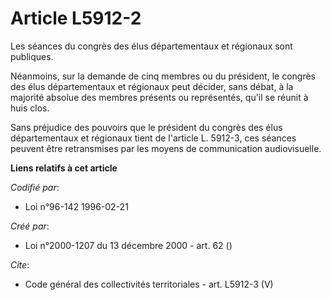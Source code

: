 # Article L5912-2

Les séances du congrès des élus départementaux et régionaux sont publiques. 

Néanmoins, sur la demande de cinq membres ou du président, le congrès des élus départementaux et régionaux peut décider, sans
débat, à la majorité absolue des membres présents ou représentés, qu'il se réunit à huis clos. 

Sans préjudice des pouvoirs que le président du congrès des élus départementaux et régionaux tient de l'article L. 5912-3,
ces séances peuvent être retransmises par les moyens de communication audiovisuelle.

**Liens relatifs à cet article**

_Codifié par_:

  - Loi n°96-142 1996-02-21

_Créé par_:

  - Loi n°2000-1207 du 13 décembre 2000 - art. 62 ()

_Cite_:

  - Code général des collectivités territoriales - art. L5912-3 (V)
